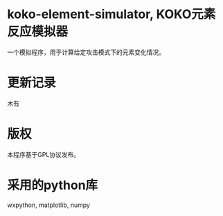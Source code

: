 # koko-element-simulator, KOKO元素反应模拟器
一个模拟程序，用于计算给定攻击模式下的元素变化情况。
# 更新记录
木有
# 版权
本程序基于GPL协议发布。
# 采用的python库
wxpython, matplotlib, numpy

